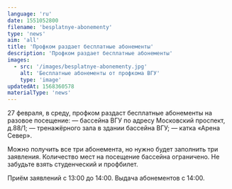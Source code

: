 ```yaml
---
language: 'ru'
date: 1551052800
filename: 'besplatnye-abonementy'
type: 'news'
aim: 'all'
title: 'Профком раздает бесплатные абонементы'
description: 'Профком раздает бесплатные абонементы'
images:
  - src: '/images/besplatnye-abonementy.jpg'
    alt: 'Бесплатные абонементы от профкома ВГУ'
    type: 'image'
updatedAt: 1568360578
materialType: 'news'
---
```

27 февраля, в среду, профком раздаст бесплатные абонементы на разовое посещение: — бассейна ВГУ по адресу Московский проспект, д.88/1; — тренажёрного зала в здании бассейна ВГУ; — катка «Арена Север».

Можно получить все три абонемента, но нужно будет заполнить три заявления. Количество мест на посещение бассейна ограничено. Не забудьте взять студенческий и профбилет.

Приём заявлений с 13:00 до 14:00. Выдача абонементов с 14:00.
